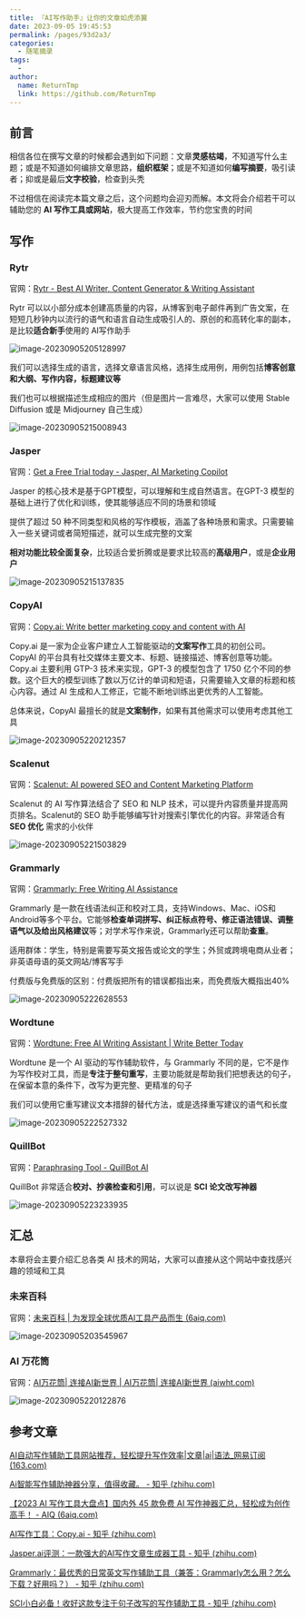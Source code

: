 ```yaml
---
title: 『AI写作助手』让你的文章如虎添翼
date: 2023-09-05 19:45:53
permalink: /pages/93d2a3/
categories:
  - 随笔摘录
tags:
  - 
author: 
  name: ReturnTmp
  link: https://github.com/ReturnTmp
---
```




## 前言

相信各位在撰写文章的时候都会遇到如下问题：文章**灵感枯竭**，不知道写什么主题；或是不知道如何编排文章思路，**组织框架**；或是不知道如何**编写摘要**，吸引读者；抑或是最后**文字校验**，检查到头秃

不过相信在阅读完本篇文章之后，这个问题均会迎刃而解。本文将会介绍若干可以辅助您的 **AI 写作工具或网站**，极大提高工作效率，节约您宝贵的时间



## 写作

### Rytr

官网：[Rytr - Best AI Writer, Content Generator & Writing Assistant](https://rytr.me/)

Rytr 可以以小部分成本创建高质量的内容，从博客到电子邮件再到广告文案，在短短几秒钟内以流行的语气和语言自动生成吸引人的、原创的和高转化率的副本，是比较**适合新手**使用的 AI写作助手

![image-20230905205128997](https://cdn.jsdelivr.net/gh/Returntmp/blog-image@main/blog/202309052051154.png)

我们可以选择生成的语言，选择文章语言风格，选择生成用例，用例包括**博客创意和大纲、写作内容，标题建议等**

我们也可以根据描述生成相应的图片（但是图片一言难尽，大家可以使用 Stable Diffusion 或是 Midjourney 自己生成）

![image-20230905215008943](https://cdn.jsdelivr.net/gh/Returntmp/blog-image@main/blog/202309052150032.png)



### Jasper

官网：[Get a Free Trial today - Jasper, AI Marketing Copilot](https://www.jasper.ai/free-trial)

Jasper 的核心技术是基于GPT模型，可以理解和生成自然语言。在GPT-3 模型的基础上进行了优化和训练，使其能够适应不同的场景和领域

提供了超过 50 种不同类型和风格的写作模板，涵盖了各种场景和需求。只需要输入一些关键词或者简短描述，就可以生成完整的文案

**相对功能比较全面复杂**，比较适合爱折腾或是要求比较高的**高级用户**，或是**企业用户**

![image-20230905215137835](https://cdn.jsdelivr.net/gh/Returntmp/blog-image@main/blog/202309052151958.png)



### CopyAI

官网：[Copy.ai: Write better marketing copy and content with AI](https://www.copy.ai/)

Copy.ai 是一家为企业客户建立人工智能驱动的**文案写作**工具的初创公司。CopyAI 的平台具有社交媒体主要文本、标题、链接描述、博客创意等功能。Copy.ai 主要利用 GTP-3 技术来实现，GPT-3 的模型包含了 1750 亿个不同的参数。这个巨大的模型训练了数以万亿计的单词和短语，只需要输入文章的标题和核心内容。通过 AI 生成和人工修正，它能不断地训练出更优秀的人工智能。

总体来说，CopyAI 最擅长的就是**文案制作**，如果有其他需求可以使用考虑其他工具

![image-20230905220212357](https://cdn.jsdelivr.net/gh/Returntmp/blog-image@main/blog/202309052202436.png)



### Scalenut

官网：[Scalenut: AI powered SEO and Content Marketing Platform](https://www.scalenut.com/)

Scalenut 的 AI 写作算法结合了 SEO 和 NLP 技术，可以提升内容质量并提高网页排名。Scalenut的 SEO 助手能够编写针对搜索引擎优化的内容。非常适合有 **SEO 优化** 需求的小伙伴 

![image-20230905221503829](https://cdn.jsdelivr.net/gh/Returntmp/blog-image@main/blog/202309052215015.png)



### Grammarly

官网：[Grammarly: Free Writing AI Assistance](https://www.grammarly.com/)

Grammarly 是一款在线语法纠正和校对工具，支持Windows、Mac、iOS和Android等多个平台。它能够**检查单词拼写、纠正标点符号、修正语法错误、调整语气以及给出风格建议**等；对学术写作来说，Grammarly还可以帮助**查重**。

适用群体：学生，特别是需要写英文报告或论文的学生；外贸或跨境电商从业者；非英语母语的英文网站/博客写手

付费版与免费版的区别：付费版把所有的错误都指出来，而免费版大概指出40%

![image-20230905222628553](https://cdn.jsdelivr.net/gh/Returntmp/blog-image@main/blog/202309052226689.png)



### Wordtune

官网：[Wordtune: Free AI Writing Assistant | Write Better Today](https://www.wordtune.com/)

Wordtune 是一个 AI 驱动的写作辅助软件，与 Grammarly 不同的是，它不是作为写作校对工具，而是**专注于整句重写**，主要功能就是帮助我们把想表达的句子，在保留本意的条件下，改写为更完整、更精准的句子

我们可以使用它重写建议文本措辞的替代方法，或是选择重写建议的语气和长度

![image-20230905222527332](https://cdn.jsdelivr.net/gh/Returntmp/blog-image@main/blog/202309052225447.png)



### QuillBot

官网：[Paraphrasing Tool - QuillBot AI](https://quillbot.com/)

QuillBot 非常适合**校对、抄袭检查和引用**，可以说是 **SCI 论文改写神器**

![image-20230905223233935](https://cdn.jsdelivr.net/gh/Returntmp/blog-image@main/blog/202309052232016.png)



## 汇总

本章将会主要介绍汇总各类 AI 技术的网站，大家可以直接从这个网站中查找感兴趣的领域和工具

### 未来百科

官网：[未来百科 | 为发现全球优质AI工具产品而生 (6aiq.com)](https://nav.6aiq.com/)

![image-20230905203545967](https://cdn.jsdelivr.net/gh/Returntmp/blog-image@main/blog/202309052035264.png)



### AI 万花筒

官网：[AI万花筒| 连接AI新世界 | AI万花筒| 连接AI新世界 (aiwht.com)](http://www.aiwht.com/)

![image-20230905220122876](https://cdn.jsdelivr.net/gh/Returntmp/blog-image@main/blog/202309052201222.png)





## 参考文章

[AI自动写作辅助工具网站推荐，轻松提升写作效率|文章|ai|语法_网易订阅 (163.com)](https://www.163.com/dy/article/GROQO4LF0552LDJV.html)

[Ai智能写作辅助神器分享，值得收藏。 - 知乎 (zhihu.com)](https://zhuanlan.zhihu.com/p/602321629)

[【2023 AI 写作工具大盘点】国内外 45 款免费 AI 写作神器汇总，轻松成为创作高手！ - AIQ (6aiq.com)](https://www.6aiq.com/article/1685198637504)

[AI写作工具：Copy.ai - 知乎 (zhihu.com)](https://zhuanlan.zhihu.com/p/624345140)

[Jasper.ai评测：一款强大的AI写作文章生成器工具 - 知乎 (zhihu.com)](https://zhuanlan.zhihu.com/p/634393134)

[Grammarly：最优秀的日常英文写作辅助工具（兼答：Grammarly怎么用？怎么下载？好用吗？） - 知乎 (zhihu.com)](https://zhuanlan.zhihu.com/p/129091283)

[SCI小白必备！收好这款专注于句子改写的写作辅助工具 - 知乎 (zhihu.com)](https://zhuanlan.zhihu.com/p/516619040)